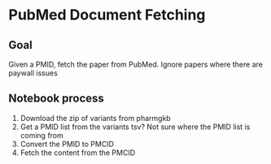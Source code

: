 # PubMed Document Fetching
## Goal
Given a PMID, fetch the paper from PubMed. Ignore papers where there are paywall issues

## Notebook process
1. Download the zip of variants from pharmgkb
2. Get a PMID list from the variants tsv? Not sure where the PMID list is coming from
3. Convert the PMID to PMCID 
4. Fetch the content from the PMCID